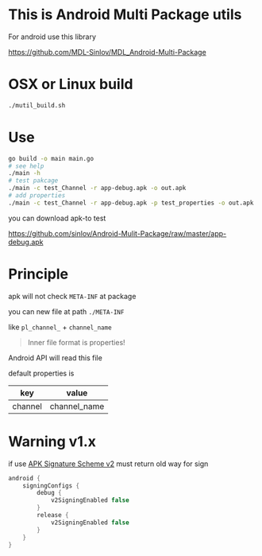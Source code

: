 # This is Android Multi Package utils

For android use this library

https://github.com/MDL-Sinlov/MDL_Android-Multi-Package

# OSX or Linux build

```sh
./mutil_build.sh
```

# Use

```sh
go build -o main main.go
# see help
./main -h
# test pakcage
./main -c test_Channel -r app-debug.apk -o out.apk
# add properties
./main -c test_Channel -r app-debug.apk -p test_properties -o out.apk
```

you can download apk-to test

https://github.com/sinlov/Android-Mulit-Package/raw/master/app-debug.apk

# Principle

apk will not check `META-INF` at package

you can new file at path `./META-INF`

like `pl_channel_` + `channel_name`

> Inner file format is properties!

Android API will read this file

default properties is

|key|value|
|---|-----|
|channel|channel_name|

# Warning v1.x

if use [﻿APK Signature Scheme v2](https://source.android.com/security/apksigning/v2.html)
must return old way for sign

```gradle
android {
    signingConfigs {
        debug {
            v2SigningEnabled false
        }
        release {
            v2SigningEnabled false
        }
    }
}
```
